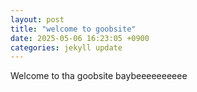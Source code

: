 ```yaml
---
layout: post
title: "welcome to goobsite"
date: 2025-05-06 16:23:05 +0900
categories: jekyll update
---
```


Welcome to tha goobsite baybeeeeeeeeee